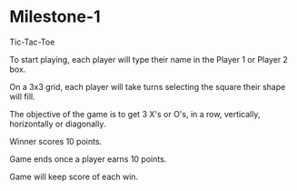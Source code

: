 # Milestone-1
Tic-Tac-Toe

To start playing, each player will type their name in the Player 1 or Player 2 box.

On a 3x3 grid, each player will take turns selecting the square their shape will fill.

The objective of the game is to get 3 X's or O's, in a row, vertically, horizontally or diagonally.

Winner scores 10 points.

Game ends once a player earns 10 points. 

Game will keep score of each win.